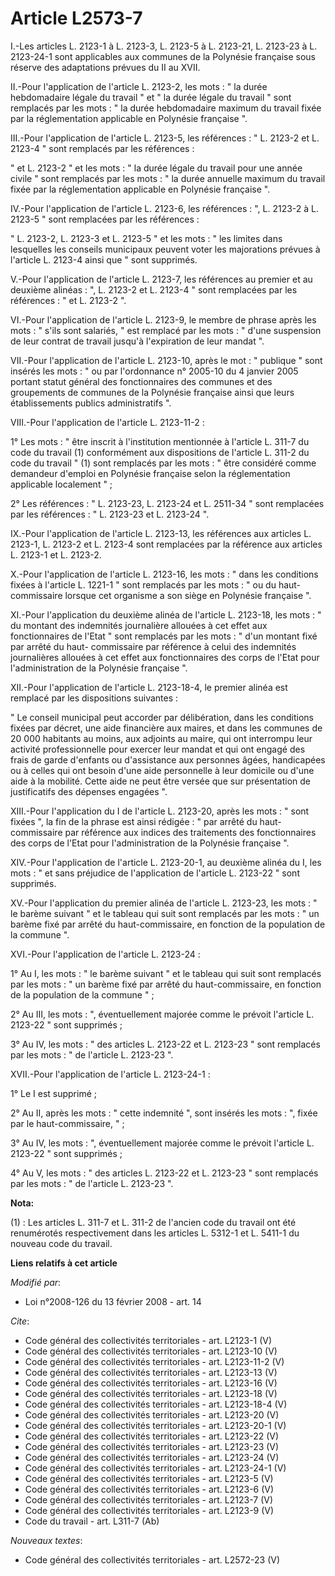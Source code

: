 # Article L2573-7

I.-Les articles L. 2123-1 à L. 2123-3, L. 2123-5 à L. 2123-21, L. 2123-23 à L. 2123-24-1 sont applicables aux communes de la
Polynésie française sous réserve des adaptations prévues du II au XVII. 

II.-Pour l'application de l'article L. 2123-2, les mots : " la durée hebdomadaire légale du travail " et " la durée légale du
travail " sont remplacés par les mots : " la durée hebdomadaire maximum du travail fixée par la réglementation applicable en
Polynésie française ". 

III.-Pour l'application de l'article L. 2123-5, les références : " L. 2123-2 et L. 2123-4 " sont remplacés par les
références : 

" et L. 2123-2 " et les mots : " la durée légale du travail pour une année civile " sont remplacés par les mots : " la durée
annuelle maximum du travail fixée par la réglementation applicable en Polynésie française ". 

IV.-Pour l'application de l'article L. 2123-6, les références : ", L. 2123-2 à L. 2123-5 " sont remplacées par les
références : 

" L. 2123-2, L. 2123-3 et L. 2123-5 " et les mots : " les limites dans lesquelles les conseils municipaux peuvent voter les
majorations prévues à l'article L. 2123-4 ainsi que " sont supprimés.

V.-Pour l'application de l'article L. 2123-7, les références au premier et au deuxième alinéas : ", L. 2123-2 et L. 2123-4 "
sont remplacées par les références : " et L. 2123-2 ". 

VI.-Pour l'application de l'article L. 2123-9, le membre de phrase après les mots : " s'ils sont salariés, " est remplacé par
les mots : " d'une suspension de leur contrat de travail jusqu'à l'expiration de leur mandat ". 

VII.-Pour l'application de l'article L. 2123-10, après le mot : " publique " sont insérés les mots : " ou par l'ordonnance n°
2005-10 du 4 janvier 2005 portant statut général des fonctionnaires des communes et des groupements de communes de la
Polynésie française ainsi que leurs établissements publics administratifs ". 

VIII.-Pour l'application de l'article L. 2123-11-2 : 

1° Les mots : " être inscrit à l'institution mentionnée à l'article L. 311-7 du code du travail  (1) conformément aux
dispositions de l'article L. 311-2 du code du travail " (1) sont remplacés par les mots : " être considéré comme demandeur
d'emploi en Polynésie française selon la réglementation applicable localement " ; 

2° Les références : " L. 2123-23, L. 2123-24 et L. 2511-34 " sont remplacées par les références : " L. 2123-23 et L. 2123-24
". 

IX.-Pour l'application de l'article L. 2123-13, les références aux articles L. 2123-1, L. 2123-2 et L. 2123-4 sont remplacées
par la référence aux articles L. 2123-1 et L. 2123-2.

X.-Pour l'application de l'article L. 2123-16, les mots : " dans les conditions fixées à l'article L. 1221-1 " sont remplacés
par les mots : " ou du haut-commissaire lorsque cet organisme a son siège en Polynésie française ". 

XI.-Pour l'application du deuxième alinéa de l'article L. 2123-18, les mots : " du montant des indemnités journalière
allouées à cet effet aux fonctionnaires de l'Etat " sont remplacés par les mots : " d'un montant fixé par arrêté du haut-
commissaire par référence à celui des indemnités journalières allouées à cet effet aux fonctionnaires des corps de l'Etat
pour l'administration de la Polynésie française ". 

XII.-Pour l'application de l'article L. 2123-18-4, le premier alinéa est remplacé par les dispositions suivantes : 

" Le conseil municipal peut accorder par délibération, dans les conditions fixées par décret, une aide financière aux maires,
et dans les communes de 20 000 habitants au moins, aux adjoints au maire, qui ont interrompu leur activité professionnelle
pour exercer leur mandat et qui ont engagé des frais de garde d'enfants ou d'assistance aux personnes âgées, handicapées ou à
celles qui ont besoin d'une aide personnelle à leur domicile ou d'une aide à la mobilité. Cette aide ne peut être versée que
sur présentation de justificatifs des dépenses engagées ". 

XIII.-Pour l'application du I de l'article L. 2123-20, après les mots : " sont fixées ", la fin de la phrase est ainsi
rédigée : " par arrêté du haut-commissaire par référence aux indices des traitements des fonctionnaires des corps de l'Etat
pour l'administration de la Polynésie française ". 

XIV.-Pour l'application de l'article L. 2123-20-1, au deuxième alinéa du I, les mots : " et sans préjudice de l'application
de l'article L. 2123-22 " sont supprimés. 

XV.-Pour l'application du premier alinéa de l'article L. 2123-23, les mots : " le barème suivant " et le tableau qui suit
sont remplacés par les mots : " un barème fixé par arrêté du haut-commissaire, en fonction de la population de la commune ". 

XVI.-Pour l'application de l'article L. 2123-24 : 

1° Au I, les mots : " le barème suivant " et le tableau qui suit sont remplacés par les mots : " un barème fixé par arrêté du
haut-commissaire, en fonction de la population de la commune " ; 

2° Au III, les mots : ", éventuellement majorée comme le prévoit l'article L. 2123-22 " sont supprimés ; 

3° Au IV, les mots : " des articles L. 2123-22 et L. 2123-23 " sont remplacés par les mots : " de l'article L. 2123-23 ". 

XVII.-Pour l'application de l'article L. 2123-24-1 : 

1° Le I est supprimé ; 

2° Au II, après les mots : " cette indemnité ", sont insérés les mots : ", fixée par le haut-commissaire, " ; 

3° Au IV, les mots : ", éventuellement majorée comme le prévoit l'article L. 2123-22 " sont supprimés ; 

4° Au V, les mots : " des articles L. 2123-22 et L. 2123-23 " sont remplacés par les mots : " de l'article L. 2123-23 ".

**Nota:**

(1) :   Les articles L. 311-7 et L. 311-2 de l'ancien code du travail ont été renumérotés respectivement dans les articles L.
5312-1 et L. 5411-1 du nouveau code du travail.

**Liens relatifs à cet article**

_Modifié par_:

  - Loi n°2008-126 du 13 février 2008 - art. 14

_Cite_:

  - Code général des collectivités territoriales - art. L2123-1 (V)
  - Code général des collectivités territoriales - art. L2123-10 (V)
  - Code général des collectivités territoriales - art. L2123-11-2 (V)
  - Code général des collectivités territoriales - art. L2123-13 (V)
  - Code général des collectivités territoriales - art. L2123-16 (V)
  - Code général des collectivités territoriales - art. L2123-18 (V)
  - Code général des collectivités territoriales - art. L2123-18-4 (V)
  - Code général des collectivités territoriales - art. L2123-20 (V)
  - Code général des collectivités territoriales - art. L2123-20-1 (V)
  - Code général des collectivités territoriales - art. L2123-22 (V)
  - Code général des collectivités territoriales - art. L2123-23 (V)
  - Code général des collectivités territoriales - art. L2123-24 (V)
  - Code général des collectivités territoriales - art. L2123-24-1 (V)
  - Code général des collectivités territoriales - art. L2123-5 (V)
  - Code général des collectivités territoriales - art. L2123-6 (V)
  - Code général des collectivités territoriales - art. L2123-7 (V)
  - Code général des collectivités territoriales - art. L2123-9 (V)
  - Code du travail - art. L311-7 (Ab)

_Nouveaux textes_:

  - Code général des collectivités territoriales - art. L2572-23 (V)
